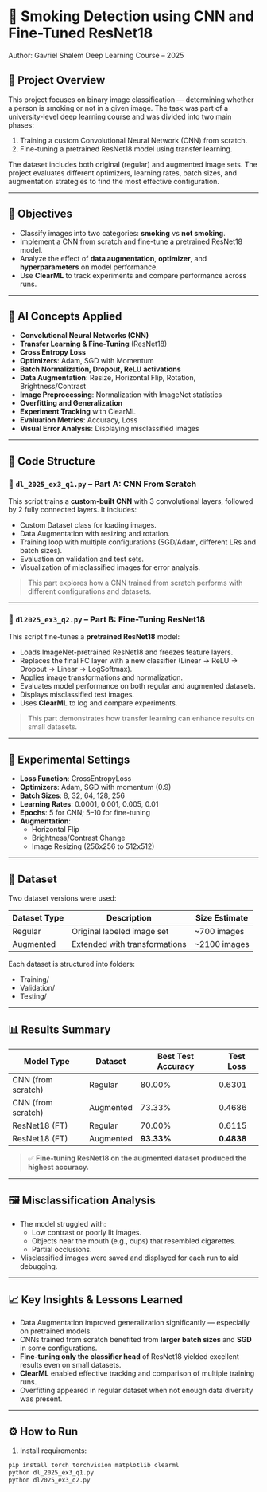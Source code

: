 # 🚬 Smoking Detection using CNN and Fine-Tuned ResNet18
Author: Gavriel Shalem
Deep Learning Course – 2025


## 📘 Project Overview
This project focuses on binary image classification — determining whether a person is smoking or not in a given image. The task was part of a university-level deep learning course and was divided into two main phases:
1. Training a custom Convolutional Neural Network (CNN) from scratch.
2. Fine-tuning a pretrained ResNet18 model using transfer learning.

The dataset includes both original (regular) and augmented image sets. The project evaluates different optimizers, learning rates, batch sizes, and augmentation strategies to find the most effective configuration.

---

## 🎯 Objectives
- Classify images into two categories: **smoking** vs **not smoking**.
- Implement a CNN from scratch and fine-tune a pretrained ResNet18 model.
- Analyze the effect of **data augmentation**, **optimizer**, and **hyperparameters** on model performance.
- Use **ClearML** to track experiments and compare performance across runs.

---

## 🧠 AI Concepts Applied
- **Convolutional Neural Networks (CNN)**
- **Transfer Learning & Fine-Tuning** (ResNet18)
- **Cross Entropy Loss**
- **Optimizers**: Adam, SGD with Momentum
- **Batch Normalization, Dropout, ReLU activations**
- **Data Augmentation**: Resize, Horizontal Flip, Rotation, Brightness/Contrast
- **Image Preprocessing**: Normalization with ImageNet statistics
- **Overfitting and Generalization**
- **Experiment Tracking** with ClearML
- **Evaluation Metrics**: Accuracy, Loss
- **Visual Error Analysis**: Displaying misclassified images

---

## 📂 Code Structure

### 🧾 `dl_2025_ex3_q1.py` – Part A: CNN From Scratch
This script trains a **custom-built CNN** with 3 convolutional layers, followed by 2 fully connected layers. It includes:
- Custom Dataset class for loading images.
- Data Augmentation with resizing and rotation.
- Training loop with multiple configurations (SGD/Adam, different LRs and batch sizes).
- Evaluation on validation and test sets.
- Visualization of misclassified images for error analysis.

> This part explores how a CNN trained from scratch performs with different configurations and datasets.

---

### 🧾 `dl2025_ex3_q2.py` – Part B: Fine-Tuning ResNet18
This script fine-tunes a **pretrained ResNet18** model:
- Loads ImageNet-pretrained ResNet18 and freezes feature layers.
- Replaces the final FC layer with a new classifier (Linear → ReLU → Dropout → Linear → LogSoftmax).
- Applies image transformations and normalization.
- Evaluates model performance on both regular and augmented datasets.
- Displays misclassified test images.
- Uses **ClearML** to log and compare experiments.

> This part demonstrates how transfer learning can enhance results on small datasets.

---

## 🧪 Experimental Settings

- **Loss Function**: CrossEntropyLoss
- **Optimizers**: Adam, SGD with momentum (0.9)
- **Batch Sizes**: 8, 32, 64, 128, 256
- **Learning Rates**: 0.0001, 0.001, 0.005, 0.01
- **Epochs**: 5 for CNN; 5–10 for fine-tuning
- **Augmentation**:
  - Horizontal Flip
  - Brightness/Contrast Change
  - Image Resizing (256x256 to 512x512)

---

## 🧪 Dataset

Two dataset versions were used:

| Dataset Type | Description                    | Size Estimate |
|--------------|--------------------------------|---------------|
| Regular      | Original labeled image set     | ~700 images   |
| Augmented    | Extended with transformations  | ~2100 images  |

Each dataset is structured into folders:
- Training/
- Validation/
- Testing/

---

## 📊 Results Summary

| Model Type         | Dataset       | Best Test Accuracy | Test Loss |
|--------------------|---------------|--------------------|-----------|
| CNN (from scratch) | Regular       | 80.00%             | 0.6301    |
| CNN (from scratch) | Augmented     | 73.33%             | 0.4686    |
| ResNet18 (FT)      | Regular       | 70.00%             | 0.6115    |
| ResNet18 (FT)      | Augmented     | **93.33%**         | **0.4838** |

> ✅ **Fine-tuning ResNet18 on the augmented dataset produced the highest accuracy.**

---

## 🖼️ Misclassification Analysis
- The model struggled with:
  - Low contrast or poorly lit images.
  - Objects near the mouth (e.g., cups) that resembled cigarettes.
  - Partial occlusions.
- Misclassified images were saved and displayed for each run to aid debugging.

---

## 📈 Key Insights & Lessons Learned
- Data Augmentation improved generalization significantly — especially on pretrained models.
- CNNs trained from scratch benefited from **larger batch sizes** and **SGD** in some configurations.
- **Fine-tuning only the classifier head** of ResNet18 yielded excellent results even on small datasets.
- **ClearML** enabled effective tracking and comparison of multiple training runs.
- Overfitting appeared in regular dataset when not enough data diversity was present.

---

## ⚙️ How to Run

1. Install requirements:
```bash
pip install torch torchvision matplotlib clearml
python dl_2025_ex3_q1.py
python dl2025_ex3_q2.py
```